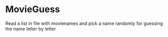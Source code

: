 # MovieGuess
Read a list in file with movienames and pick a name randomly for guessing the name letter by letter
